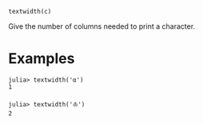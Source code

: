 ```
textwidth(c)
```

Give the number of columns needed to print a character.

# Examples

```jldoctest
julia> textwidth('α')
1

julia> textwidth('⛵')
2
```
